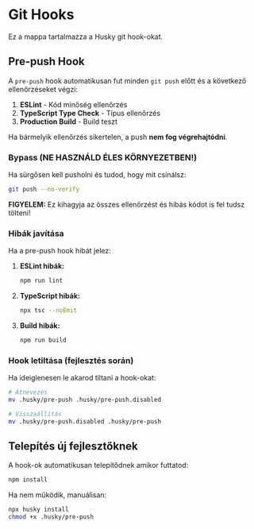 # Git Hooks

Ez a mappa tartalmazza a Husky git hook-okat.

## Pre-push Hook

A `pre-push` hook automatikusan fut minden `git push` előtt és a következő ellenőrzéseket végzi:

1. **ESLint** - Kód minőség ellenőrzés
2. **TypeScript Type Check** - Típus ellenőrzés
3. **Production Build** - Build teszt

Ha bármelyik ellenőrzés sikertelen, a push **nem fog végrehajtódni**.

### Bypass (NE HASZNÁLD ÉLES KÖRNYEZETBEN!)

Ha sürgősen kell pusholni és tudod, hogy mit csinálsz:

```bash
git push --no-verify
```

**FIGYELEM:** Ez kihagyja az összes ellenőrzést és hibás kódot is fel tudsz tölteni!

### Hibák javítása

Ha a pre-push hook hibát jelez:

1. **ESLint hibák:**
   ```bash
   npm run lint
   ```

2. **TypeScript hibák:**
   ```bash
   npx tsc --noEmit
   ```

3. **Build hibák:**
   ```bash
   npm run build
   ```

### Hook letiltása (fejlesztés során)

Ha ideiglenesen le akarod tiltani a hook-okat:

```bash
# Átnevezés
mv .husky/pre-push .husky/pre-push.disabled

# Visszaállítás
mv .husky/pre-push.disabled .husky/pre-push
```

## Telepítés új fejlesztőknek

A hook-ok automatikusan telepítődnek amikor futtatod:

```bash
npm install
```

Ha nem működik, manuálisan:

```bash
npx husky install
chmod +x .husky/pre-push
```
